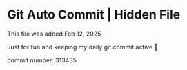 # Git Auto Commit | Hidden File

This file was added Feb 12, 2025

Just for fun and keeping my daily git commit active 🤪

commit number: 313435
